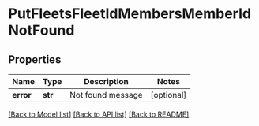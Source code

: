 # PutFleetsFleetIdMembersMemberIdNotFound

## Properties
Name | Type | Description | Notes
------------ | ------------- | ------------- | -------------
**error** | **str** | Not found message | [optional] 

[[Back to Model list]](../README.md#documentation-for-models) [[Back to API list]](../README.md#documentation-for-api-endpoints) [[Back to README]](../README.md)


